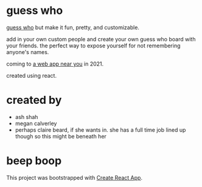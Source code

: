 # guess who

[guess who](https://guess-who-f8d88.web.app/) but make it fun, pretty, and customizable. 

add in your own custom people and create your own guess who board with your friends. the perfect way to expose yourself for not remembering anyone's names. 

coming to [a web app near you](https://guess-who-f8d88.web.app/) in 2021.

created using react.

# created by

* ash shah
* megan calverley
* perhaps claire beard, if she wants in. she has a full time job lined up though so this might be beneath her


# beep boop

This project was bootstrapped with [Create React App](https://github.com/facebook/create-react-app).


